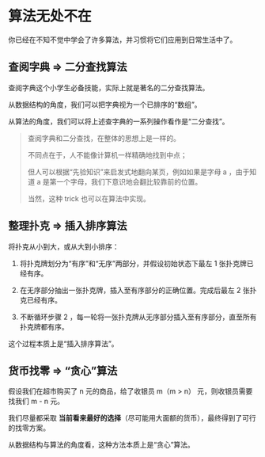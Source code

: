 # 算法无处不在

你已经在不知不觉中学会了许多算法，并习惯将它们应用到日常生活中了。

## 查阅字典 => 二分查找算法

查阅字典这个小学生必备技能，实际上就是著名的二分查找算法。

从数据结构的角度，我们可以把字典视为一个已排序的“数组”。

从算法的角度，我们可以将上述查字典的一系列操作看作是“二分查找”。

> 查阅字典和二分查找，在整体的思想上是一样的。
> 
> 不同点在于，人不能像计算机一样精确地找到中点；
> 
> 但人可以根据“先验知识”来启发式地翻向某页，例如如果是字母 a ，由于知道 a 是第一个字母，我们下意识地会翻比较靠前的位置。
> 
> 当然，这种 trick 也可以在算法中实现。

## 整理扑克 => 插入排序算法

将扑克从小到大，或从大到小排序：

1. 将扑克牌划分为“有序”和“无序”两部分，并假设初始状态下最左 1 张扑克牌已经有序。

2. 在无序部分抽出一张扑克牌，插入至有序部分的正确位置。完成后最左 2 张扑克已经有序。

3. 不断循环步骤 2 ，每一轮将一张扑克牌从无序部分插入至有序部分，直至所有扑克牌都有序。

这个过程本质上是“插入排序算法”。

## 货币找零 => “贪心”算法

假设我们在超市购买了 n 元的商品，给了收银员 m（m > n） 元，则收银员需要找我们 m - n 元。

我们尽量都采取 **当前看来最好的选择**（尽可能用大面额的货币），最终得到了可行的找零方案。

从数据结构与算法的角度看，这种方法本质上是“贪心”算法。

